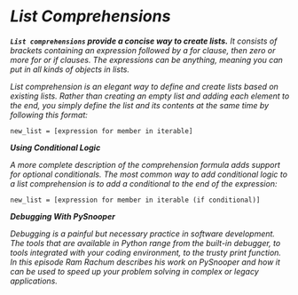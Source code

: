 
# *List Comprehensions*

***`List comprehensions` provide a concise way to create lists.***
*It consists of brackets containing an expression followed by a for clause, then zero or more for or if clauses. The expressions can be anything, meaning you can put in all kinds of objects in lists.*

*List comprehension is an elegant way to define and create lists based on existing lists. Rather than creating an empty list and adding each element to the end, you simply define the list and its contents at the same time by following this format:*

`new_list = [expression for member in iterable]`


***Using Conditional Logic***

*A more complete description of the comprehension formula adds support for optional conditionals. The most common way to add conditional logic to a list comprehension is to add a conditional to the end of the expression:*

`new_list = [expression for member in iterable (if conditional)]`

***Debugging With PySnooper***

*Debugging is a painful but necessary practice in software development. The tools that are available in Python range from the built-in debugger, to tools integrated with your coding environment, to the trusty print function. In this episode Ram Rachum describes his work on PySnooper and how it can be used to speed up your problem solving in complex or legacy applications.*
